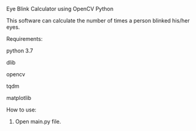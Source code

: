 Eye Blink Calculator using OpenCV Python

This software can calculate the number of times a person blinked his/her eyes.

Requirements:

python 3.7

dlib

opencv

tqdm

matplotlib

How to use:
1. Open main.py file.
